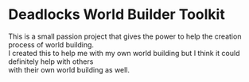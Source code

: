# Deadlocks World Builder Toolkit

This is a small passion project that gives the power to help the creation process of world building.\
I created this to help me with my own world building but I think it could definitely help with others\
with their own world building as well.

